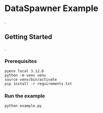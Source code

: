 # DataSpawner Example

.

## Getting Started

.

### Prerequisites

```shell
pyenv local 3.12.6
python -m venv venv
source venv/bin/activate
pip install -r requirements.txt
```

### Run the example

```shell
python example.py
```
